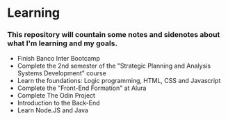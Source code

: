 # Learning
### This repository will countain some notes and sidenotes about what I'm learning and my goals.


* Finish Banco Inter Bootcamp
* Complete the 2nd semester of the "Strategic Planning and Analysis Systems Development" course
* Learn the foundations: Logic programming, HTML, CSS and Javascript
* Complete the "Front-End Formation" at Alura
* Complete The Odin Project
* Introduction to the Back-End
* Learn Node.JS and Java

